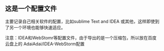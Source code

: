 ## 这是一个配置文件
   主要记录自己相关软件的配置，比如sublime Text and  IDEA 或其他，这样即使到了另一个环境也能够快速适应。

注意：IDEA和WebStomr等配置文件，由于导出的是一个压缩包，所以放在百度云盘上的 AdaiAdai/IDEA-WebStorm配置

